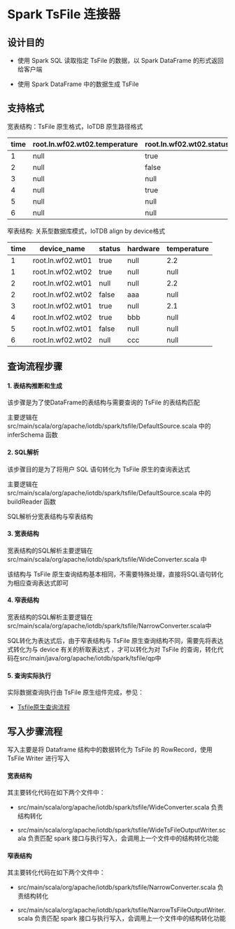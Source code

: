 <!--

    Licensed to the Apache Software Foundation (ASF) under one
    or more contributor license agreements.  See the NOTICE file
    distributed with this work for additional information
    regarding copyright ownership.  The ASF licenses this file
    to you under the Apache License, Version 2.0 (the
    "License"); you may not use this file except in compliance
    with the License.  You may obtain a copy of the License at

        http://www.apache.org/licenses/LICENSE-2.0

    Unless required by applicable law or agreed to in writing,
    software distributed under the License is distributed on an
    "AS IS" BASIS, WITHOUT WARRANTIES OR CONDITIONS OF ANY
    KIND, either express or implied.  See the License for the
    specific language governing permissions and limitations
    under the License.

-->

# Spark TsFile 连接器

## 设计目的

* 使用 Spark SQL 读取指定 TsFile 的数据，以 Spark DataFrame 的形式返回给客户端

* 使用 Spark DataFrame 中的数据生成 TsFile

## 支持格式
宽表结构：TsFile 原生格式，IoTDB 原生路径格式

| time | root.ln.wf02.wt02.temperature | root.ln.wf02.wt02.status | root.ln.wf02.wt02.hardware | root.ln.wf01.wt01.temperature | root.ln.wf01.wt01.status | root.ln.wf01.wt01.hardware |
|------|-------------------------------|--------------------------|----------------------------|-------------------------------|--------------------------|----------------------------|
|    1 | null                          | true                     | null                       | 2.2                           | true                     | null                       |
|    2 | null                          | false                    | aaa                        | 2.2                           | null                     | null                       |
|    3 | null                          | null                     | null                       | 2.1                           | true                     | null                       |
|    4 | null                          | true                     | bbb                        | null                          | null                     | null                       |
|    5 | null                          | null                     | null                       | null                          | false                    | null                       |
|    6 | null                          | null                     | ccc                        | null                          | null                     | null                       |

窄表结构: 关系型数据库模式，IoTDB align by device格式

| time | device_name                   | status                   | hardware                   | temperature |
|------|-------------------------------|--------------------------|----------------------------|-------------------------------|
|    1 | root.ln.wf02.wt01             | true                     | null                       | 2.2                           | 
|    1 | root.ln.wf02.wt02             | true                     | null                       | null                          | 
|    2 | root.ln.wf02.wt01             | null                     | null                       | 2.2                           |                 
|    2 | root.ln.wf02.wt02             | false                    | aaa                        | null                          |                   
|    3 | root.ln.wf02.wt01             | true                     | null                       | 2.1                           |                 
|    4 | root.ln.wf02.wt02             | true                     | bbb                        | null                          |                  
|    5 | root.ln.wf02.wt01             | false                    | null                       | null                          |                   
|    6 | root.ln.wf02.wt02             | null                     | ccc                        | null                          |                   

## 查询流程步骤

#### 1. 表结构推断和生成

该步骤是为了使DataFrame的表结构与需要查询的 TsFile 的表结构匹配

主要逻辑在 src/main/scala/org/apache/iotdb/spark/tsfile/DefaultSource.scala 中的 inferSchema 函数

#### 2. SQL解析

该步骤目的是为了将用户 SQL 语句转化为 TsFile 原生的查询表达式

主要逻辑在 src/main/scala/org/apache/iotdb/spark/tsfile/DefaultSource.scala 中的 buildReader 函数

SQL解析分宽表结构与窄表结构

#### 3. 宽表结构

宽表结构的SQL解析主要逻辑在 src/main/scala/org/apache/iotdb/spark/tsfile/WideConverter.scala 中

该结构与 TsFile 原生查询结构基本相同，不需要特殊处理，直接将SQL语句转化为相应查询表达式即可

#### 4. 窄表结构

宽表结构的SQL解析主要逻辑在 src/main/scala/org/apache/iotdb/spark/tsfile/NarrowConverter.scala中

SQL转化为表达式后，由于窄表结构与 TsFile 原生查询结构不同，需要先将表达式转化为与 device 有关的析取表达式
，才可以转化为对 TsFile 的查询，转化代码在src/main/java/org/apache/iotdb/spark/tsfile/qp中

#### 5. 查询实际执行

实际数据查询执行由 TsFile 原生组件完成，参见：

* [Tsfile原生查询流程](../1-TsFile/4-Read.md)

## 写入步骤流程

写入主要是将 Dataframe 结构中的数据转化为 TsFile 的 RowRecord，使用 TsFile Writer 进行写入

#### 宽表结构

其主要转化代码在如下两个文件中：

* src/main/scala/org/apache/iotdb/spark/tsfile/WideConverter.scala 负责结构转化

* src/main/scala/org/apache/iotdb/spark/tsfile/WideTsFileOutputWriter.scala 负责匹配 spark 接口与执行写入，会调用上一个文件中的结构转化功能

#### 窄表结构

其主要转化代码在如下两个文件中：

* src/main/scala/org/apache/iotdb/spark/tsfile/NarrowConverter.scala 负责结构转化

* src/main/scala/org/apache/iotdb/spark/tsfile/NarrowTsFileOutputWriter.scala 负责匹配 spark 接口与执行写入，会调用上一个文件中的结构转化功能

